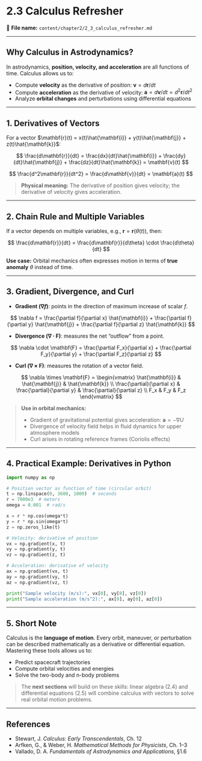 # 2.3 Calculus Refresher

📂 **File name:** `content/chapter2/2_3_calculus_refresher.md`

---

## Why Calculus in Astrodynamics?

In astrodynamics, **position, velocity, and acceleration** are all functions of time. Calculus allows us to:

* Compute **velocity** as the derivative of position: $\mathbf{v} = d\mathbf{r}/dt$
* Compute **acceleration** as the derivative of velocity: $\mathbf{a} = d\mathbf{v}/dt = d^2\mathbf{r}/dt^2$
* Analyze **orbital changes** and perturbations using differential equations

---

## 1. Derivatives of Vectors

For a vector $\mathbf{r}(t) = x(t)\hat{\mathbf{i}} + y(t)\hat{\mathbf{j}} + z(t)\hat{\mathbf{k}}$:

$$
\frac{d\mathbf{r}}{dt} = \frac{dx}{dt}\hat{\mathbf{i}} + \frac{dy}{dt}\hat{\mathbf{j}} + \frac{dz}{dt}\hat{\mathbf{k}} = \mathbf{v}(t)
$$

$$
\frac{d^2\mathbf{r}}{dt^2} = \frac{d\mathbf{v}}{dt} = \mathbf{a}(t)
$$

> **Physical meaning:** The derivative of position gives velocity; the derivative of velocity gives acceleration.

---

## 2. Chain Rule and Multiple Variables

If a vector depends on multiple variables, e.g., $\mathbf{r} = \mathbf{r}(\theta(t))$, then:

$$
\frac{d\mathbf{r}}{dt} = \frac{d\mathbf{r}}{d\theta} \cdot \frac{d\theta}{dt}
$$

**Use case:** Orbital mechanics often expresses motion in terms of **true anomaly** $\theta$ instead of time.

---

## 3. Gradient, Divergence, and Curl

* **Gradient ($\nabla f$)**: points in the direction of maximum increase of scalar $f$.

$$
\nabla f = \frac{\partial f}{\partial x} \hat{\mathbf{i}} + \frac{\partial f}{\partial y} \hat{\mathbf{j}} + \frac{\partial f}{\partial z} \hat{\mathbf{k}}
$$

* **Divergence ($\nabla \cdot \mathbf{F}$)**: measures the net “outflow” from a point.

$$
\nabla \cdot \mathbf{F} = \frac{\partial F_x}{\partial x} + \frac{\partial F_y}{\partial y} + \frac{\partial F_z}{\partial z}
$$

* **Curl ($\nabla \times \mathbf{F}$)**: measures the rotation of a vector field.

$$
\nabla \times \mathbf{F} = 
\begin{vmatrix}
\hat{\mathbf{i}} & \hat{\mathbf{j}} & \hat{\mathbf{k}} \\
\frac{\partial}{\partial x} & \frac{\partial}{\partial y} & \frac{\partial}{\partial z} \\
F_x & F_y & F_z
\end{vmatrix}
$$

> **Use in orbital mechanics:**
>
> * Gradient of gravitational potential gives acceleration: $\mathbf{a} = -\nabla U$
> * Divergence of velocity field helps in fluid dynamics for upper atmosphere models
> * Curl arises in rotating reference frames (Coriolis effects)

---

## 4. Practical Example: Derivatives in Python

```python
import numpy as np

# Position vector as function of time (circular orbit)
t = np.linspace(0, 3600, 1000)  # seconds
r = 7000e3  # meters
omega = 0.001  # rad/s

x = r * np.cos(omega*t)
y = r * np.sin(omega*t)
z = np.zeros_like(t)

# Velocity: derivative of position
vx = np.gradient(x, t)
vy = np.gradient(y, t)
vz = np.gradient(z, t)

# Acceleration: derivative of velocity
ax = np.gradient(vx, t)
ay = np.gradient(vy, t)
az = np.gradient(vz, t)

print("Sample velocity (m/s):", vx[0], vy[0], vz[0])
print("Sample acceleration (m/s^2):", ax[0], ay[0], az[0])
```

---

## 5. Short Note

Calculus is the **language of motion**. Every orbit, maneuver, or perturbation can be described mathematically as a derivative or differential equation. Mastering these tools allows us to:

* Predict spacecraft trajectories
* Compute orbital velocities and energies
* Solve the two-body and n-body problems

> The **next sections** will build on these skills: linear algebra (2.4) and differential equations (2.5) will combine calculus with vectors to solve real orbital motion problems.

---

## References

* Stewart, J. *Calculus: Early Transcendentals*, Ch. 12
* Arfken, G., & Weber, H. *Mathematical Methods for Physicists*, Ch. 1–3
* Vallado, D. A. *Fundamentals of Astrodynamics and Applications*, §1.6


